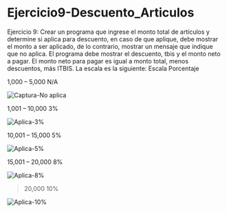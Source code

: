# Ejercicio9-Descuento_Articulos
Ejercicio 9: Crear un programa que ingrese el monto total de artículos y determine si
aplica para descuento, en caso de que aplique, debe mostrar el monto a ser aplicado, de
lo contrario, mostrar un mensaje que indique que no aplica. El programa debe mostrar
el descuento, tbis y el monto neto a pagar. El monto neto para pagar es igual a monto
total, menos descuentos, más ITBIS.
La escala es la siguiente:
Escala Porcentaje


1,000 – 5,000 N/A

![Captura-No aplica](https://github.com/wilmer89419/Ejercicio9-Descuento_Articulos/assets/153393033/777b2ef3-c4c7-49d6-8e72-16716ee445e6)


1,001 – 10,000 3%

![Aplica-3%](https://github.com/wilmer89419/Ejercicio9-Descuento_Articulos/assets/153393033/921bec45-cf9f-481b-b728-76096fd835d7)


10,001 – 15,000 5%

![Aplica-5%](https://github.com/wilmer89419/Ejercicio9-Descuento_Articulos/assets/153393033/99f90998-8fbd-4939-a25b-5aab23b53280)


15,001 – 20,000 8%

![Aplica-8%](https://github.com/wilmer89419/Ejercicio9-Descuento_Articulos/assets/153393033/606af0ae-262a-46b1-ad5c-bb73f87658ab)


>20,000 10%

![Aplica-10%](https://github.com/wilmer89419/Ejercicio9-Descuento_Articulos/assets/153393033/af5c80cd-8e68-45f8-a4d8-66fe131d3321)
